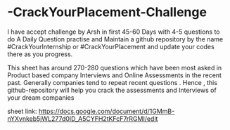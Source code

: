 # -CrackYourPlacement-Challenge
I have accept challenge by Arsh in first 45-60 Days with 4-5 questions to do A Daily Question practise and Maintain a github repository by the name #CrackYourInternship or #CrackYourPlacement and update your codes there as you progress.

This sheet has around 270-280 questions which have been most asked in Product based company Interviews and Online Assessments in the recent past. Generally companies tend to repeat recent questions . Hence , this github-repository  will help you crack the assessments and Interviews of your dream companies

sheet link: https://docs.google.com/document/d/1GMmB-nYXvnkeb5jWL277d0ID_A5CYFH2tKFcF7rRGMI/edit

